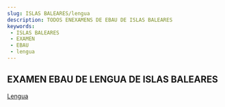 ```yaml
---
slug: ISLAS BALEARES/lengua
description: TODOS ENEXAMENS DE EBAU DE ISLAS BALEARES
keywords:
 - ISLAS BALEARES
 - EXAMEN
 - EBAU
 - lengua
---
```

## EXAMEN EBAU DE LENGUA DE ISLAS BALEARES
[Lengua](https://drive.google.com/drive/folders/1V9fZhfVlQbz7XVY7sS8ArrQfTeBrmBM1?usp=sharing)